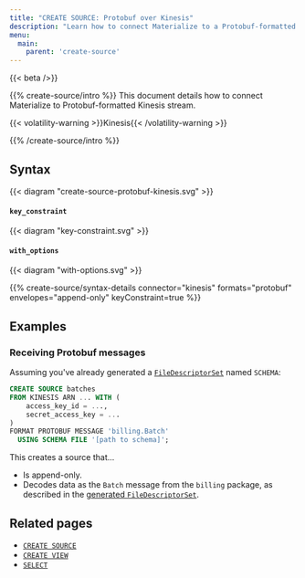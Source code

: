 ```yaml
---
title: "CREATE SOURCE: Protobuf over Kinesis"
description: "Learn how to connect Materialize to a Protobuf-formatted Kinesis topic"
menu:
  main:
    parent: 'create-source'
---
```


{{< beta />}}

{{% create-source/intro %}}
This document details how to connect Materialize to Protobuf-formatted Kinesis
stream.


{{< volatility-warning >}}Kinesis{{< /volatility-warning >}}

{{% /create-source/intro %}}

## Syntax

{{< diagram "create-source-protobuf-kinesis.svg" >}}

#### `key_constraint`

{{< diagram "key-constraint.svg" >}}

#### `with_options`

{{< diagram "with-options.svg" >}}

{{% create-source/syntax-details connector="kinesis" formats="protobuf" envelopes="append-only" keyConstraint=true %}}

## Examples

### Receiving Protobuf messages

Assuming you've already generated a [`FileDescriptorSet`](#filedescriptorset)
named `SCHEMA`:

```sql
CREATE SOURCE batches
FROM KINESIS ARN ... WITH (
    access_key_id = ...,
    secret_access_key = ...
)
FORMAT PROTOBUF MESSAGE 'billing.Batch'
  USING SCHEMA FILE '[path to schema]';
```

This creates a source that...

- Is append-only.
- Decodes data as the `Batch` message from the `billing` package, as described
  in the [generated `FileDescriptorSet`](#filedescriptorset).

## Related pages

- [`CREATE SOURCE`](../)
- [`CREATE VIEW`](../../create-view)
- [`SELECT`](../../select)
